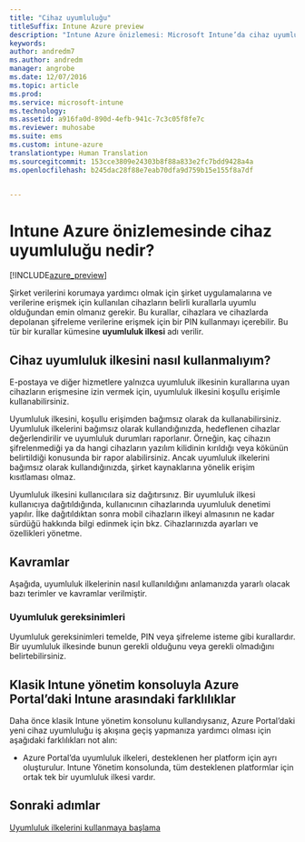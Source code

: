 ```yaml
---
title: "Cihaz uyumluluğu"
titleSuffix: Intune Azure preview
description: "Intune Azure önizlemesi: Microsoft Intune’da cihaz uyumluluğunu öğrenmek için bu konuyu kullanın"
keywords: 
author: andredm7
ms.author: andredm
manager: angrobe
ms.date: 12/07/2016
ms.topic: article
ms.prod: 
ms.service: microsoft-intune
ms.technology: 
ms.assetid: a916fa0d-890d-4efb-941c-7c3c05f8fe7c
ms.reviewer: muhosabe
ms.suite: ems
ms.custom: intune-azure
translationtype: Human Translation
ms.sourcegitcommit: 153cce3809e24303b8f88a833e2fc7bdd9428a4a
ms.openlocfilehash: b245dac28f88e7eab70dfa9d759b15e155f8a7df


---
```


# <a name="what-is-device-compliance-in-intune-azure-preview"></a>Intune Azure önizlemesinde cihaz uyumluluğu nedir?


[!INCLUDE[azure_preview](../includes/azure_preview.md)]

Şirket verilerini korumaya yardımcı olmak için şirket uygulamalarına ve verilerine erişmek için kullanılan cihazların belirli kurallarla uyumlu olduğundan emin olmanız gerekir. Bu kurallar, cihazlara ve cihazlarda depolanan şifreleme verilerine erişmek için bir PIN kullanmayı içerebilir. Bu tür bir kurallar kümesine **uyumluluk ilkesi** adı verilir.

##  <a name="how-should-i-use-a-device-compliance-policy"></a>Cihaz uyumluluk ilkesini nasıl kullanmalıyım?
E-postaya ve diğer hizmetlere yalnızca uyumluluk ilkesinin kurallarına uyan cihazların erişmesine izin vermek için, uyumluluk ilkesini koşullu erişimle kullanabilirsiniz.

Uyumluluk ilkesini, koşullu erişimden bağımsız olarak da kullanabilirsiniz.
Uyumluluk ilkelerini bağımsız olarak kullandığınızda, hedeflenen cihazlar değerlendirilir ve uyumluluk durumları raporlanır. Örneğin, kaç cihazın şifrelenmediği ya da hangi cihazların yazılım kilidinin kırıldığı veya kökünün belirtildiği konusunda bir rapor alabilirsiniz. Ancak uyumluluk ilkelerini bağımsız olarak kullandığınızda, şirket kaynaklarına yönelik erişim kısıtlaması olmaz.

Uyumluluk ilkesini kullanıcılara siz dağıtırsınız. Bir uyumluluk ilkesi kullanıcıya dağıtıldığında, kullanıcının cihazlarında uyumluluk denetimi yapılır. İlke dağıtıldıktan sonra mobil cihazların ilkeyi almasının ne kadar sürdüğü hakkında bilgi edinmek için bkz. Cihazlarınızda ayarları ve özellikleri yönetme.

##  <a name="concepts"></a>Kavramlar
Aşağıda, uyumluluk ilkelerinin nasıl kullanıldığını anlamanızda yararlı olacak bazı terimler ve kavramlar verilmiştir.

### <a name="compliance-requirements"></a>Uyumluluk gereksinimleri
Uyumluluk gereksinimleri temelde, PIN veya şifreleme isteme gibi kurallardır. Bir uyumluluk ilkesinde bunun gerekli olduğunu veya gerekli olmadığını belirtebilirsiniz.

<!---### Actions for noncompliance

You can specify what needs to happen when a device is determined as noncompliant. This can be a sequence of actions during a specific time.
When you specify these actions, Intune will automatically initiate them in the sequence you specify. See the following example of a sequence of
actions for a device that continues to be in the noncompliant status for
a week:

-   When the device is first determined to be non-compliant, an email with noncompliant notification is sent to the user.

-   3 days after initial noncompliance state, a follow up reminder is sent to the user.

-   5 days after initial noncompliance state, a final reminder with a notification that access to company resources will be blocked on the device in 2 days if the compliance issues are not remediated is sent to the user.

-   7 days after initial noncompliance state, access to company resources is blocked. This requires that you have conditional access policy that specifies that access from noncompliant devices should    be blocked for services such as Exchange and SharePoint.

### Grace Period

This is the time between when a device is first determined as
noncompliant to when access to company resources on that device is blocked. This time allows for time that the user has to resolve
compliance issues on the device. You can also use this time to create your action sequences to send notifications to the user before their access is blocked.

Remember that you need to implement conditional access policies in addition to compliance policies in order for access to company resources to be blocked.--->

##  <a name="differences-between-the-classic-intune-admin-console-and-intune-in-the-azure-portal"></a>Klasik Intune yönetim konsoluyla Azure Portal’daki Intune arasındaki farklılıklar


Daha önce klasik Intune yönetim konsolunu kullandıysanız, Azure Portal’daki yeni cihaz uyumluluğu iş akışına geçiş yapmanıza yardımcı olması için aşağıdaki farklılıkları not alın:


-   Azure Portal’da uyumluluk ilkeleri, desteklenen her platform için ayrı oluşturulur. Intune Yönetim konsolunda, tüm desteklenen platformlar için ortak tek bir uyumluluk ilkesi vardır.


<!--- -   In the Azure portal, you have the ability to specify actions and notifications that are intiated when a device is determined to be noncompliant. This ability does not exist in the Intune admin console.

-   In the Azure portal, you can set a grace period to allow time for the end-user to get their device back to compliance status before they completely lose the ability to get company data on their device. This is not available in the Intune admin console.--->

##  <a name="next-steps"></a>Sonraki adımlar

[Uyumluluk ilkelerini kullanmaya başlama](get-started-with-device-compliance.md)


<!---### See also

Conditional access--->



<!--HONumber=Feb17_HO3-->



